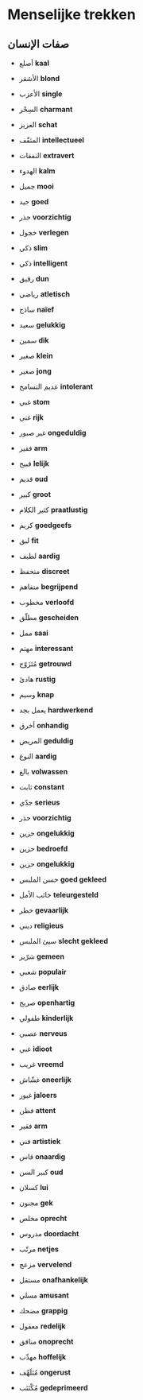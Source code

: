 <!-- header -->
<!-- endHeader -->

# Menselijke trekken

## صفات الإنسان

- أصلع
**kaal**

- الأشقر
**blond**

- الأعزب
**single**

- السِحْر
**charmant**

- العزيز
**schat**

- المثقّف
**intellectueel**

- النفقات
**extravert**

- الهدوء
**kalm**

- جميل
**mooi**

- جيد
**goed**

- حذر
**voorzichtig**

- خجول
**verlegen**

- ذكي
**slim**

- ذكي
**intelligent**

- رقيق
**dun**

- رياضي
**atletisch**

- ساذج
**naïef**

- سعيد
**gelukkig**

- سمين
**dik**

- صغير
**klein**

- صغير
**jong**

- عديم التسامح
**intolerant**

- غبي
**stom**

- غني
**rijk**

- غير صبور
**ongeduldig**

- فقير
**arm**

- قبيح
**lelijk**

- قديم
**oud**

- كبير
**groot**

- كثير الكلام
**praatlustig**

- كريم
**goedgeefs**

- لبق
**fit**

- لطيف
**aardig**

- متحفظ
**discreet**

- متفاهم
**begrijpend**

- مخطوب
**verloofd**

- مطلّق
**gescheiden**

- ممل
**saai**

- مهتم
**interessant**

- مُتَزَوّج
**getrouwd**

- هادئ
**rustig**

- وسيم
**knap**

- يعمل بجد
**hardwerkend**

- أخرق
**onhandig**

- المريض
**geduldig**

- النوع
**aardig**

- بالغ
**volwassen**

- ثابت
**constant**

- جدّي
**serieus**

- حذر
**voorzichtig**

- حزين
**ongelukkig**

- حزين
**bedroefd**

- حزين
**ongelukkig**

- حسن الملبس
**goed gekleed**

- خائب الأمل
**teleurgesteld**

- خطر
**gevaarlijk**

- ديني
**religieus**

- سيئ الملبس
**slecht gekleed**

- شرّير
**gemeen**

- شعبي
**populair**

- صادق
**eerlijk**

- صريح
**openhartig**

- طفولي
**kinderlijk**

- عصبي
**nerveus**

- غبي
**idioot**

- غريب
**vreemd**

- غشّاش
**oneerlijk**

- غيور
**jaloers**

- فطن
**attent**

- فقير
**arm**

- فني
**artistiek**

- قاس
**onaardig**

- كبير السن
**oud**

- كسلان
**lui**

- مجنون
**gek**

- مخلص
**oprecht**

- مدروس
**doordacht**

- مرتّب
**netjes**

- مزعج
**vervelend**

- مستقل
**onafhankelijk**

- مسلي
**amusant**

- مضحك
**grappig**

- معقول
**redelijk**

- منافق
**onoprecht**

- مهذّب
**hoffelijk**

- مُتَلَهِّف
**ongerust**

- مُكْتَئب
**gedeprimeerd**

